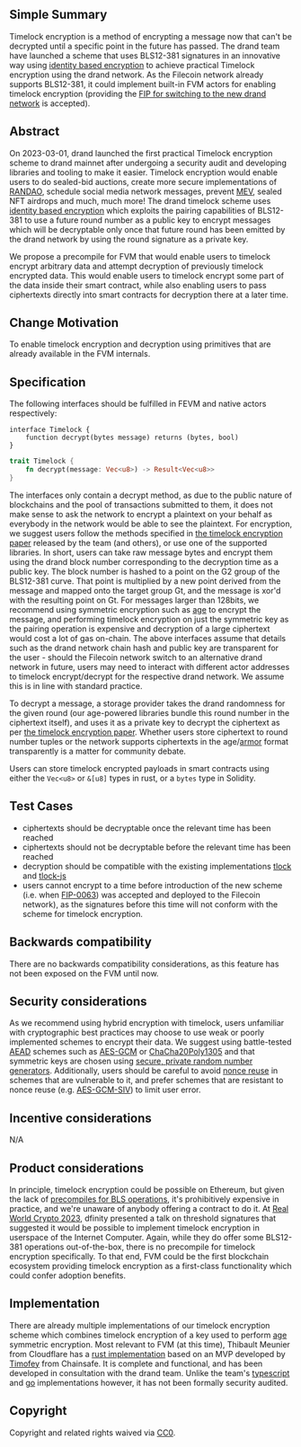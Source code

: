## Simple Summary
Timelock encryption is a method of encrypting a message now that can't be decrypted until a specific point in the future has passed. The drand team have launched a scheme that uses BLS12-381 signatures in an innovative way using [identity based encryption](https://crypto.stanford.edu/~dabo/papers/bfibe.pdf) to achieve practical Timelock encryption using the drand network.
As the Filecoin network already supports BLS12-381, it could implement built-in FVM actors for enabling timelock encryption (providing the [FIP for switching to the new drand network](../FIPS/fip-0063.md) is accepted).


## Abstract
On 2023-03-01, drand launched the first practical Timelock encryption scheme to drand mainnet after undergoing a security audit and developing libraries and tooling to make it easier.
Timelock encryption would enable users to do sealed-bid auctions, create more secure implementations of [RANDAO](https://github.com/randao/randao), schedule social media network messages, prevent [MEV](https://coinmarketcap.com/alexandria/glossary/miner-extractable-value-mev), sealed NFT airdrops and much, much more!
The drand timelock scheme uses [identity based encryption](https://crypto.stanford.edu/~dabo/papers/bfibe.pdf) which exploits the pairing capabilities of BLS12-381 to use a future round number as a public key to encrypt messages which will be decryptable only once that future round has been emitted by the drand network by using the round signature as a private key.

We propose a precompile for FVM that would enable users to timelock encrypt arbitrary data and attempt decryption of previously timelock encrypted data. This would enable users to timelock encrypt some part of the data inside their smart contract, while also enabling users to pass ciphertexts directly into smart contracts for decryption there at a later time. 

## Change Motivation
To enable timelock encryption and decryption using primitives that are already available in the FVM internals.

## Specification

The following interfaces should be fulfilled in FEVM and native actors respectively:

```solidity
interface Timelock {
    function decrypt(bytes message) returns (bytes, bool)
}
```

```rust
trait Timelock {
    fn decrypt(message: Vec<u8>) -> Result<Vec<u8>>
}
```

The interfaces only contain a decrypt method, as due to the public nature of blockchains and the pool of transactions submitted to them, it does not make sense to ask the network to encrypt a plaintext on your behalf as everybody in the network would be able to see the plaintext. For encryption, we suggest users follow the methods specified in [the timelock encryption paper](https://eprint.iacr.org/2023/189.pdf) released by the team (and others), or use one of the supported libraries. 
In short, users can take raw message bytes and encrypt them using the drand block number corresponding to the decryption time as a public key. The block number is hashed to a point on the G2 group of the BLS12-381 curve. That point is multiplied by a new point derived from the message and mapped onto the target group Gt, and the message is xor'd with the resulting point on Gt. 
For messages larger than 128bits, we recommend using symmetric encryption such as [age](https://age-encryption.org/) to encrypt the message, and performing timelock encryption on just the symmetric key as the pairing operation is expensive and decryption of a large ciphertext would cost a lot of gas on-chain.
The above interfaces assume that details such as the drand network chain hash and public key are transparent for the user - should the Filecoin network switch to an alternative drand network in future, users may need to interact with different actor addresses to timelock encrypt/decrypt for the respective drand network. We assume this is in line with standard practice.

To decrypt a message, a storage provider takes the drand randomness for the given round (our age-powered libraries bundle this round number in the ciphertext itself), and uses it as a private key to decrypt the ciphertext as per [the timelock encryption paper](https://eprint.iacr.org/2023/189.pdf).
Whether users store ciphertext to round number tuples or the network supports ciphertexts in the age/[armor](https://datatracker.ietf.org/doc/html/rfc4880#section-6.2) format transparently is a matter for community debate.

Users can store timelock encrypted payloads in smart contracts using either the `Vec<u8>` or `&[u8]` types in rust, or a `bytes` type in Solidity.

## Test Cases

- ciphertexts should be decryptable once the relevant time has been reached
- ciphertexts should not be decryptable before the relevant time has been reached
- decryption should be compatible with the existing implementations [tlock](https://github.com/drand/tlock) and [tlock-js](https://github.com/drand/tlock-js)
- users cannot encrypt to a time before introduction of the new scheme (i.e. when [FIP-0063](../FIPS/fip-0063.md)) was accepted and deployed to the Filecoin network), as the signatures before this time will not conform with the scheme for timelock encryption.

## Backwards compatibility

There are no backwards compatibility considerations, as this feature has not been exposed on the FVM until now.

## Security considerations

As we recommend using hybrid encryption with timelock, users unfamiliar with cryptographic best practices may choose to use weak or poorly implemented schemes to encrypt their data. We suggest using battle-tested [AEAD](https://en.wikipedia.org/wiki/Authenticated_encryption) schemes such as [AES-GCM](https://www.rfc-editor.org/rfc/rfc7714) or [ChaCha20Poly1305](https://www.rfc-editor.org/rfc/rfc7539) and that symmetric keys are chosen using [secure, private random number generators](https://datatracker.ietf.org/doc/html/rfc4086#section-7.2.2). Additionally, users should be careful to avoid [nonce reuse](https://cwe.mitre.org/data/definitions/323.html) in schemes that are vulnerable to it, and prefer schemes that are resistant to nonce reuse (e.g. [AES-GCM-SIV](https://en.wikipedia.org/wiki/AES-GCM-SIV)) to limit user error.

## Incentive considerations

N/A

## Product considerations

In principle, timelock encryption could be possible on Ethereum, but given the lack of [precompiles for BLS operations](https://eips.ethereum.org/EIPS/eip-2537), it's prohibitively expensive in practice, and we're unaware of anybody offering a contract to do it.
At [Real World Crypto 2023](https://rwc.iacr.org), dfinity presented a talk on threshold signatures that suggested it would be possible to implement timelock encryption in userspace of the Internet Computer. Again, while they do offer some BLS12-381 operations out-of-the-box, there is no precompile for timelock encryption specifically.
To that end, FVM could be the first blockchain ecosystem providing timelock encryption as a first-class functionality which could confer adoption benefits.


## Implementation

There are already multiple implementations of our timelock encryption scheme which combines timelock encryption of a key used to perform [age](https://github.com/FiloSottile/age) symmetric encryption. Most relevant to FVM (at this time), Thibault Meunier from Cloudflare has a [rust implementation](https://github.com/thibmeu/tlock-rs) based on an MVP developed by [Timofey](https://github.com/timoftime/tlock-rs) from Chainsafe. It is complete and functional, and has been developed in consultation with the drand team. Unlike the team's [typescript](https://github.com/drand/tlock-js) and [go](https://github.com/drand/tlock) implementations however, it has not been formally security audited.

## Copyright

Copyright and related rights waived via
[CC0](https://creativecommons.org/publicdomain/zero/1.0/).
